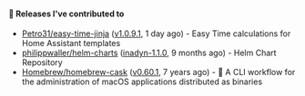 #### 🔭 Releases I've contributed to

- [Petro31/easy-time-jinja](https://github.com/Petro31/easy-time-jinja) ([v1.0.9.1](https://github.com/Petro31/easy-time-jinja/releases/tag/v1.0.9.1), 1 day ago) - Easy Time calculations for Home Assistant templates
- [philippwaller/helm-charts](https://github.com/philippwaller/helm-charts) ([inadyn-1.1.0](https://github.com/philippwaller/helm-charts/releases/tag/inadyn-1.1.0), 9 months ago) - Helm Chart Repository
- [Homebrew/homebrew-cask](https://github.com/Homebrew/homebrew-cask) ([v0.60.1](https://github.com/Homebrew/homebrew-cask/releases/tag/v0.60.1), 7 years ago) - 🍻 A CLI workflow for the administration of macOS applications distributed as binaries
